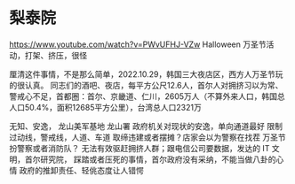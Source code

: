 # 梨泰院
https://www.youtube.com/watch?v=PWvUFHJ-VZw Halloween 万圣节活动，打架、挤压，很怪

厘清这件事情，不是那么简单，2022.10.29，韩国三大夜店区，西方人万圣节玩的很认真。 同志们的酒吧、夜店，每平方公尺12.6人，首尔人对拥挤习以为常、警戒心不足，首都圈：首尔、京畿道、仁川，2605万人（不算外来人口，韩国总人口50.4%，面积12685平方公里），台湾总人口2321万

无知、安逸， 龙山美军基地 龙山署 政府机关对现状的安逸，单向通道最好 限制过动线，警戒线，人道、车道 取缔违建或者摆摊？店家会以为警察在找茬 万圣节扮警察或者消防队？ 无法有效驱赶拥挤人群；跟电信公司要数据，发达的 IT 文明，首尔研究院， 踩踏或者压死的事情，首尔政府没有采纳，不能当做八卦的心情 政府的推卸责任、轻佻态度让人错愕

